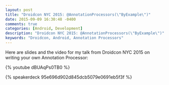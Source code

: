 ```yaml
---
layout: post
title: "Droidcon NYC 2015: @AnnotationProcessors(\"ByExample\")"
date: 2015-09-09 16:30:48 -0400
comments: true
categories: [Android, Development]
description: "Droidcon NYC 2015: @AnnotationProcessors(\"ByExample\")"
keywords: "Droidcon, Android, Annotation Processors"
---
```


Here are slides and the video for my talk from Droidcon NYC 2015 on writing your own Annotation Processor:

{% youtube dBUAqPs0TB0 %} 

{% speakerdeck 95e696d902d845dcb5079e0691eb5f3f %}